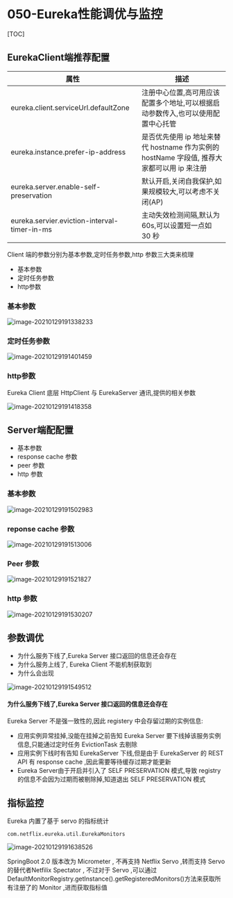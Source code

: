 # 050-Eureka性能调优与监控

[TOC]

## EurekaClient端推荐配置

| 属性                                         | 描述                                                         |
| -------------------------------------------- | ------------------------------------------------------------ |
| eureka.client.serviceUrl.defaultZone         | 注册中心位置,高可用应该配置多个地址,可以根据启动参数传入,也可以使用配置中心托管 |
| eureka.instance.prefer-ip-address            | 是否优先使用 ip 地址来替代 hostname 作为实例的 hostName 字段值, 推荐大家都可以用 ip 来注册 |
| eureka.server.enable-self-preservation       | 默认开启,关闭自我保护,如果规模较大,可以考虑不关闭(AP)        |
| eureka.servier.eviction-interval-timer-in-ms | 主动失效检测间隔,默认为 60s,可以设置短一点如 30 秒           |

Client 端的参数分别为基本参数,定时任务参数,http 参数三大类来梳理

- 基本参数
- 定时任务参数
- http参数

### 基本参数

![image-20210129191338233](../../../../assets/image-20210129191338233.png)

### 定时任务参数

![image-20210129191401459](../../../../assets/image-20210129191401459.png)

### http参数

Eureka Client 底层 HttpClient 与 EurekaServer 通讯,提供的相关参数

![image-20210129191418358](../../../../assets/image-20210129191418358.png)

## Server端配配置

- 基本参数
- response cache 参数
- peer 参数
- http 参数

### 基本参数

![image-20210129191502983](../../../../assets/image-20210129191502983.png)

### reponse cache 参数

![image-20210129191513006](../../../../assets/image-20210129191513006.png)

### Peer 参数

![image-20210129191521827](../../../../assets/image-20210129191521827.png)

### http 参数

![image-20210129191530207](../../../../assets/image-20210129191530207.png)

## 参数调优

- 为什么服务下线了,Eureka Server 接口返回的信息还会存在
- 为什么服务上线了, Eureka Client 不能机制获取到
- 为什么会出现

![image-20210129191549512](../../../../assets/image-20210129191549512.png)

#### 为什么服务下线了,Eureka Server 接口返回的信息还会存在

Eureka Server 不是强一致性的,因此 registery 中会存留过期的实例信息:

- 应用实例异常挂掉,没能在挂掉之前告知 Eureka Server 要下线掉该服务实例信息,只能通过定时任务 EvictionTask 去剔除
- 应用实例下线时有告知 EurekaServer 下线,但是由于 EurekaServer 的 REST API 有 response cache ,因此需要等待缓存过期才能更新
- Eureka Server由于开启并引入了 SELF PRESERVATION 模式,导致 registry 的信息不会因为过期而被剔除掉,知道退出 SELF PRESERVATION 模式

## 指标监控

Eureka 内置了基于 servo 的指标统计

```
com.netflix.eureka.util.EurekaMonitors
```

![image-20210129191638526](../../../../assets/image-20210129191638526.png)

SpringBoot 2.0 版本改为 Micrometer , 不再支持 Netflix Servo ,转而支持 Servo 的替代者Netfilix Spectator , 不过对于 Servo ,可以通过 DefaultMonitorRegistry.getInstance().getRegisteredMonitors()方法来获取所有注册了的 Monitor ,进而获取指标值

